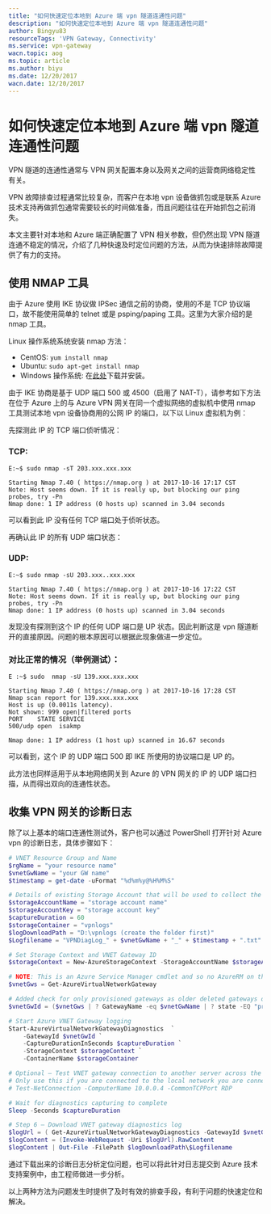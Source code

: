 ```yaml
---
title: "如何快速定位本地到 Azure 端 vpn 隧道连通性问题"
description: "如何快速定位本地到 Azure 端 vpn 隧道连通性问题"
author: Bingyu83
resourceTags: 'VPN Gateway, Connectivity'
ms.service: vpn-gateway
wacn.topic: aog
ms.topic: article
ms.author: biyu
ms.date: 12/20/2017
wacn.date: 12/20/2017
---
```


# 如何快速定位本地到 Azure 端 vpn 隧道连通性问题

VPN 隧道的连通性通常与 VPN 网关配置本身以及网关之间的运营商网络稳定性有关。

VPN 故障排查过程通常比较复杂，而客户在本地 vpn 设备做抓包或是联系 Azure 技术支持再做抓包通常需要较长的时间做准备，而且问题往往在开始抓包之前消失。

本文主要针对本地和 Azure 端正确配置了 VPN 相关参数，但仍然出现 VPN 隧道连通不稳定的情况，介绍了几种快速及时定位问题的方法，从而为快速排除故障提供了有力的支持。

## 使用 NMAP 工具

由于 Azure 使用 IKE 协议做 IPSec 通信之前的协商，使用的不是 TCP 协议端口，故不能使用简单的 telnet 或是 psping/paping 工具。这里为大家介绍的是 nmap 工具。

Linux 操作系统系统安装 nmap 方法：

- CentOS: `yum install nmap`<br>
- Ubuntu: `sudo apt-get install nmap`<br>
- Windows 操作系统: 在[此处](https://nmap.org/download.html)下载并安装。

由于 IKE 协商是基于 UDP 端口 500 或 4500（启用了 NAT-T），请参考如下方法在位于 Azure 上的与 Azure VPN 网关在同一个虚拟网络的虚拟机中使用 nmap 工具测试本地 vpn 设备协商用的公网 IP 的端口，以下以 Linux 虚拟机为例：

先探测此 IP 的 TCP 端口侦听情况：

### TCP:

```
E:~$ sudo nmap -sT 203.xxx.xxx.xxx

Starting Nmap 7.40 ( https://nmap.org ) at 2017-10-16 17:17 CST
Note: Host seems down. If it is really up, but blocking our ping probes, try -Pn
Nmap done: 1 IP address (0 hosts up) scanned in 3.04 seconds
```

可以看到此 IP 没有任何 TCP 端口处于侦听状态。

再确认此 IP 的所有 UDP 端口状态：

### UDP:

```
E:~$ sudo nmap -sU 203.xxx..xxx.xxx
 
Starting Nmap 7.40 ( https://nmap.org ) at 2017-10-16 17:22 CST
Note: Host seems down. If it is really up, but blocking our ping probes, try -Pn
Nmap done: 1 IP address (0 hosts up) scanned in 3.04 seconds
```

发现没有探测到这个 IP 的任何 UDP 端口是 UP 状态。因此判断这是 vpn 隧道断开的直接原因。问题的根本原因可以根据此现象做进一步定位。

### 对比正常的情况（举例测试）：

```
E :~$ sudo  nmap -sU 139.xxx.xxx.xxx
 
Starting Nmap 7.40 ( https://nmap.org ) at 2017-10-16 17:28 CST
Nmap scan report for 139.xxx.xxx.xxx
Host is up (0.0011s latency).
Not shown: 999 open|filtered ports
PORT    STATE SERVICE
500/udp open  isakmp
 
Nmap done: 1 IP address (1 host up) scanned in 16.67 seconds
```

可以看到，这个 IP 的 UDP 端口 500 即 IKE 所使用的协议端口是 UP 的。

此方法也同样适用于从本地网络网关到 Azure 的 VPN 网关的 IP 的 UDP 端口扫描，从而得出双向的连通性状态。

## 收集 VPN 网关的诊断日志

除了以上基本的端口连通性测试外，客户也可以通过 PowerShell 打开针对 Azure vpn 的诊断日志，具体步骤如下：

```PowerShell
# VNET Resource Group and Name
$rgName = "your resource name"
$vnetGwName = "your GW name"
$timestamp = get-date -uFormat "%d%m%y@%H%M%S"

# Details of existing Storage Account that will be used to collect the logs
$storageAccountName = "storage account name"
$storageAccountKey = "storage account key"
$captureDuration = 60
$storageContainer = "vpnlogs"
$logDownloadPath = "D:\vpnlogs (create the folder first)"
$Logfilename = "VPNDiagLog_" + $vnetGwName + "_" + $timestamp + ".txt"

# Set Storage Context and VNET Gateway ID
$storageContext = New-AzureStorageContext -StorageAccountName $storageAccountName -StorageAccountKey $storageAccountKey

# NOTE: This is an Azure Service Manager cmdlet and so no AzureRM on this one.  AzureRM will not work as we don’t get the gatewayID with it.
$vnetGws = Get-AzureVirtualNetworkGateway

# Added check for only provisioned gateways as older deleted gateways of same name can also appear in results and capture will fail
$vnetGwId = ($vnetGws | ? GatewayName -eq $vnetGwName | ? state -EQ "provisioned").GatewayID

# Start Azure VNET Gateway logging
Start-AzureVirtualNetworkGatewayDiagnostics  `
    -GatewayId $vnetGwId `
    -CaptureDurationInSeconds $captureDuration `
    -StorageContext $storageContext `
    -ContainerName $storageContainer

# Optional – Test VNET gateway connection to another server across the tunnel 
# Only use this if you are connected to the local network you are connecting to FROM Azure. Otherwise create some traffic across the link from on prem.
# Test-NetConnection -ComputerName 10.0.0.4 -CommonTCPPort RDP

# Wait for diagnostics capturing to complete
Sleep -Seconds $captureDuration

# Step 6 – Download VNET gateway diagnostics log
$logUrl = ( Get-AzureVirtualNetworkGatewayDiagnostics -GatewayId $vnetGwId).DiagnosticsUrl
$logContent = (Invoke-WebRequest -Uri $logUrl).RawContent
$logContent | Out-File -FilePath $logDownloadPath\$Logfilename
```

通过下载出来的诊断日志分析定位问题，也可以将此针对日志提交到 Azure 技术支持案例中，由工程师做进一步分析。

以上两种方法为问题发生时提供了及时有效的排查手段，有利于问题的快速定位和解决。